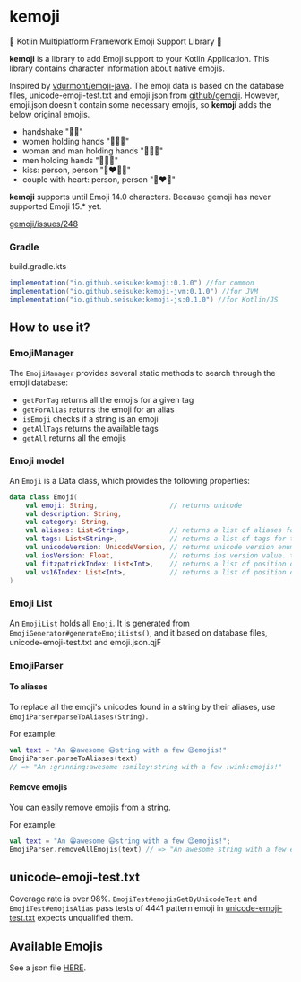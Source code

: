 # kemoji

🛟 Kotlin Multiplatform Framework Emoji Support Library 🛟

**kemoji** is a library to add Emoji support to your Kotlin Application.
This library contains character information about native emojis.

Inspired by [vdurmont/emoji-java](https://github.com/vdurmont/emoji-java).
The emoji data is based on the database files, unicode-emoji-test.txt and emoji.json from [github/gemoji](https://github.com/github/gemoji).
However, emoji.json doesn't contain some necessary emojis, so **kemoji** adds the below original emojis.

- handshake "🫱‍🫲"
- women holding hands "👩‍🤝‍👩"
- woman and man holding hands "👩‍🤝‍👨"
- men holding hands "👨‍🤝‍👨"
- kiss: person, person "🧑‍❤️‍💋‍🧑"
- couple with heart: person, person "🧑‍❤️‍🧑"

**kemoji** supports until Emoji 14.0 characters. Because gemoji has never supported Emoji 15.* yet.

[gemoji/issues/248](https://github.com/github/gemoji/issues/248)

### Gradle 

build.gradle.kts
```gradle
implementation("io.github.seisuke:kemoji:0.1.0") //for common
implementation("io.github.seisuke:kemoji-jvm:0.1.0") //for JVM
implementation("io.github.seisuke:kemoji-js:0.1.0") //for Kotlin/JS
```
## How to use it?

### EmojiManager

The `EmojiManager` provides several static methods to search through the emoji database:

- `getForTag` returns all the emojis for a given tag
- `getForAlias` returns the emoji for an alias
- `isEmoji` checks if a string is an emoji
- `getAllTags` returns the available tags
- `getAll` returns all the emojis

### Emoji model

An `Emoji` is a Data class, which provides the following properties:

```kotlin
data class Emoji(
    val emoji: String,                  // returns unicode
    val description: String,
    val category: String,
    val aliases: List<String>,          // returns a list of aliases for this emoji
    val tags: List<String>,             // returns a list of tags for this emoji
    val unicodeVersion: UnicodeVersion, // returns unicode version enum. this emoji is supported since this versin.
    val iosVersion: Float,              // returns ios version value. this emoji is supported since this versin.
    val fitzpatrickIndex: List<Int>,    // returns a list of position of fitzpatrick codepoints.
    val vs16Index: List<Int>,           // returns a list of position of vs16 codepoints.
)
```

### Emoji List

An `EmojiList` holds all `Emoji`. It is generated from `EmojiGenerator#generateEmojiLists()`, and it based on database files, unicode-emoji-test.txt and emoji.json.qjF

### EmojiParser

#### To aliases

To replace all the emoji's unicodes found in a string by their aliases, use `EmojiParser#parseToAliases(String)`.

For example:

```kotlin
val text = "An 😀awesome 😃string with a few 😉emojis!"
EmojiParser.parseToAliases(text) 
// => "An :grinning:awesome :smiley:string with a few :wink:emojis!"
```
#### Remove emojis

You can easily remove emojis from a string.

For example:

```kotlin
val text = "An 😀awesome 😃string with a few 😉emojis!";
EmojiParser.removeAllEmojis(text) // => "An awesome string with a few emojis!"
```

## unicode-emoji-test.txt
Coverage rate is over 98%.
`EmojiTest#emojisGetByUnicodeTest` and `EmojiTest#emojisAlias` pass tests of 4441 pattern emoji in [unicode-emoji-test.txt](./emojiListGenerator/src/main/resources/unicode-emoji-test.txt) expects unqualified them.

## Available Emojis

See a json file [HERE](./emojiListGenerator/src/main/resources/emoji.json).
